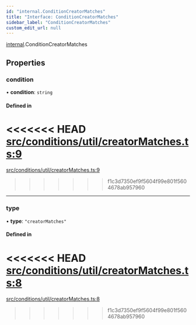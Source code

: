 ```yaml
---
id: "internal.ConditionCreatorMatches"
title: "Interface: ConditionCreatorMatches"
sidebar_label: "ConditionCreatorMatches"
custom_edit_url: null
---
```


[internal](../modules/internal.md).ConditionCreatorMatches

## Properties

### condition

• **condition**: `string`

#### Defined in

<<<<<<< HEAD
[src/conditions/util/creatorMatches.ts:9](https://github.com/Resnovas/smartcloud/blob/b9e22a9/src/conditions/util/creatorMatches.ts#L9)
=======
[src/conditions/util/creatorMatches.ts:9](https://github.com/Resnovas/smartcloud/blob/b91f5b4/src/conditions/util/creatorMatches.ts#L9)
>>>>>>> f1c3d7350ef9f5604f99e801f5604678ab957960

___

### type

• **type**: ``"creatorMatches"``

#### Defined in

<<<<<<< HEAD
[src/conditions/util/creatorMatches.ts:8](https://github.com/Resnovas/smartcloud/blob/b9e22a9/src/conditions/util/creatorMatches.ts#L8)
=======
[src/conditions/util/creatorMatches.ts:8](https://github.com/Resnovas/smartcloud/blob/b91f5b4/src/conditions/util/creatorMatches.ts#L8)
>>>>>>> f1c3d7350ef9f5604f99e801f5604678ab957960
